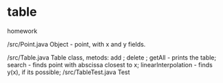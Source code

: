 # table
homework

/src/Point.java
  Object - point, with x and y fields.

/src/Table.java
  Table class, metods:
    add ;
    delete ;
    getAll - prints the table;
    search - finds point with abscissa closest to x;
    linearInterpolation - finds y(x), if its possible;
/src/TableTest.java
  Test
  
